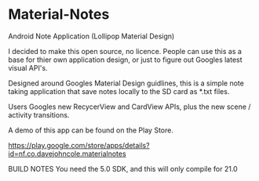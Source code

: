 Material-Notes
==============

Android Note Application (Lollipop Material Design)

I decided to make this open source, no licence. People can use this as a base for thier own application design, or just to figure out Googles latest visual API's. 

Designed around Googles Material Design guidlines, this is a simple note taking application that save notes locally to the SD card as *.txt files. 

Users Googles new RecycerView and CardView APIs, plus the new scene / activity transitions.

A demo of this app can be found on the Play Store.

https://play.google.com/store/apps/details?id=nf.co.davejohncole.materialnotes


BUILD NOTES
You need the 5.0 SDK, and this will only compile for 21.0

